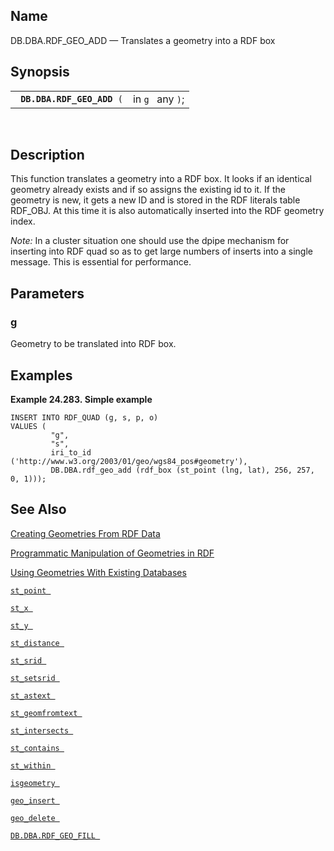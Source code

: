 <div id="fn_rdf_geo_add" class="refentry">

<div class="titlepage">

</div>

<div class="refnamediv">

## Name

DB.DBA.RDF_GEO_ADD — Translates a geometry into a RDF box

</div>

<div class="refsynopsisdiv">

## Synopsis

<div id="fsyn_rdf_geo_add" class="funcsynopsis">

|                                 |                  |
|---------------------------------|------------------|
| ` `**`DB.DBA.RDF_GEO_ADD`**` (` | in `g ` any `)`; |

<div class="funcprototype-spacer">

 

</div>

</div>

</div>

<div id="desc_rdf_geo_add" class="refsect1">

## Description

This function translates a geometry into a RDF box. It looks if an
identical geometry already exists and if so assigns the existing id to
it. If the geometry is new, it gets a new ID and is stored in the RDF
literals table RDF_OBJ. At this time it is also automatically inserted
into the RDF geometry index.

<span class="emphasis">*Note:*</span> In a cluster situation one should
use the dpipe mechanism for inserting into RDF quad so as to get large
numbers of inserts into a single message. This is essential for
performance.

</div>

<div id="params_rdf_geo_add" class="refsect1">

## Parameters

<div id="id102067" class="refsect2">

### g

Geometry to be translated into RDF box.

</div>

</div>

<div id="examples_rdf_geo_add" class="refsect1">

## Examples

<div id="ex_rdf_geo_add" class="example">

**Example 24.283. Simple example**

<div class="example-contents">

``` programlisting
INSERT INTO RDF_QUAD (g, s, p, o)
VALUES (
         "g",
         "s",
         iri_to_id ('http://www.w3.org/2003/01/geo/wgs84_pos#geometry'),
         DB.DBA.rdf_geo_add (rdf_box (st_point (lng, lat), 256, 257, 0, 1)));
```

</div>

</div>

  

</div>

<div id="seealso_rdf_geo_add" class="refsect1">

## See Also

<a href="rdfsparqlgeospatcrg.html" class="link"
title="16.15.2. Creating Geometries From RDF Data">Creating Geometries
From RDF Data</a>

<a href="rdfsparqlgeospat.html#rdfsparqlgeospatprog" class="link"
title="16.15.1. Programmatic Manipulation of Geometries in RDF">Programmatic
Manipulation of Geometries in RDF</a>

<a href="rdfsparqlgeospatusg.html" class="link"
title="16.15.3. Using Geometries With Existing Databases">Using
Geometries With Existing Databases</a>

<a href="fn_st_point.html" class="link" title="st_point"><code
class="function">st_point </code></a>

<a href="fn_st_x.html" class="link" title="st_x"><code
class="function">st_x </code></a>

<a href="fn_st_y.html" class="link" title="st_y"><code
class="function">st_y </code></a>

<a href="fn_st_distance.html" class="link" title="st_distance"><code
class="function">st_distance </code></a>

<a href="fn_st_srid.html" class="link" title="ST_SRID"><code
class="function">st_srid </code></a>

<a href="fn_st_setsrid.html" class="link" title="ST_SetSRID"><code
class="function">st_setsrid </code></a>

<a href="fn_st_astext.html" class="link" title="st_astext"><code
class="function">st_astext </code></a>

<a href="fn_st_geomfromtext.html" class="link"
title="st_geomfromtext"><code
class="function">st_geomfromtext </code></a>

<a href="fn_st_intersects.html" class="link" title="st_intersects"><code
class="function">st_intersects </code></a>

<a href="fn_st_contains.html" class="link" title="st_contains"><code
class="function">st_contains </code></a>

<a href="fn_st_within.html" class="link" title="st_within"><code
class="function">st_within </code></a>

<a href="fn_isgeometry.html" class="link" title="isgeometry"><code
class="function">isgeometry </code></a>

<a href="fn_geo_insert.html" class="link" title="geo_insert"><code
class="function">geo_insert </code></a>

<a href="fn_geo_delete.html" class="link" title="geo_delete"><code
class="function">geo_delete </code></a>

<a href="fn_rdf_geo_fill.html" class="link"
title="DB.DBA.RDF_GEO_FILL"><code
class="function">DB.DBA.RDF_GEO_FILL </code></a>

</div>

</div>

